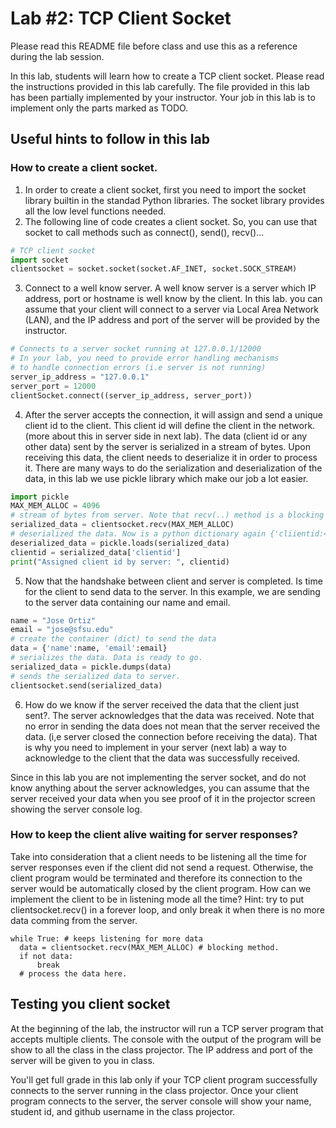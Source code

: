# Lab #2: TCP Client Socket 

Please read this README file before class and use this as a reference during the lab session. 

In this lab, students will learn how to create a TCP client socket. Please read the instructions provided in this lab 
carefully. The file provided in this lab has been partially implemented by your instructor. Your job in this lab is to implement only the parts marked as TODO. 

## Useful hints to follow in this lab 

### How to create a client socket. 

1. In order to create a client socket, first you need to import the socket library builtin in the standad Python libraries.
The socket library provides all the low level functions needed.
2. The following line of code creates a client socket. So, you can use that socket to call 
methods such as connect(), send(), recv()...
```python
# TCP client socket
import socket
clientsocket = socket.socket(socket.AF_INET, socket.SOCK_STREAM) 
```  
3. Connect to a well know server. A well know server is a server which IP address, port or hostname is well know by the 
client. In this lab. you can assume that your client will connect to a server via Local Area Network (LAN), and the IP 
address and port of the server will be provided by the instructor. 
```python
# Connects to a server socket running at 127.0.0.1/12000
# In your lab, you need to provide error handling mechanisms
# to handle connection errors (i.e server is not running)
server_ip_address = "127.0.0.1"
server_port = 12000
clientSocket.connect((server_ip_address, server_port))
```
4. After the server accepts the connection, it will assign and send a unique client id to the client. This client id will
define the client in the network. (more about this in server side in next lab). The data (client id or any other data) 
sent by the server is serialized in a stream of bytes. Upon receiving this data, the client needs to deserialize it in 
order to process it. There are many ways to do the serialization and deserialization of the data, in this lab we use 
pickle library which make our job a lot easier. 
```python
import pickle 
MAX_MEM_ALLOC = 4096
# stream of bytes from server. Note that recv(..) method is a blocking method. 
serialized_data = clientsocket.recv(MAX_MEM_ALLOC) 
# deserialized the data. Now is a python dictionary again {'cliientid:<assigned id>}
deserialized_data = pickle.loads(serialized_data)  
clientid = serialized_data['clientid']
print("Assigned client id by server: ", clientid)
```

5. Now that the handshake between client and server is completed. Is time for the client to send data to the server. In 
this example, we are sending to the server data containing our name and email. 
```python
name = "Jose Ortiz"
email = "jose@sfsu.edu"
# create the container (dict) to send the data 
data = {'name':name, 'email':email} 
# serializes the data. Data is ready to go.
serialized_data = pickle.dumps(data)  
# sends the serialized data to server. 
clientsocket.send(serialized_data)
```

6. How do we know if the server received the data that the client just sent?. The server acknowledges that the data was 
received. Note that no error in sending the data does not mean that the server received the data. 
(i,e server closed the connection before receiving the data). That is why you need to implement in your server (next lab)
a way to acknowledge to the client that the data was successfully received.  

Since in this lab you are not implementing the server socket, and do not know anything about the server acknowledges, you
can assume that the server received your data when you see proof of it in the projector screen showing the server 
console log. 

### How to keep the client alive waiting for server responses?

Take into consideration that a client needs to be listening all the time for server responses even if the client did not 
send a request. Otherwise, the client program would be terminated and therefore its connection to the server would be automatically closed by the client program. How can we implement the client to be in listening mode all the time? Hint: try to put clientsocket.recv() in a forever loop, and only break it when there is no more data comming from the server. 
```
while True: # keeps listening for more data
  data = clientsocket.recv(MAX_MEM_ALLOC) # blocking method. 
  if not data: 
      break
  # process the data here.
```


## Testing you client socket

At the beginning of the lab, the instructor will run a TCP server program that accepts multiple clients. The console 
with the output of the program will be show to all the class in the class projector. The IP address and port of the 
server will be given to you in class. 

You'll get full grade in this lab only if your TCP client program successfully connects to the server running in the 
class projector. Once your client program connects to the server, the server console will show your name, student id, 
and github username in the class projector.

